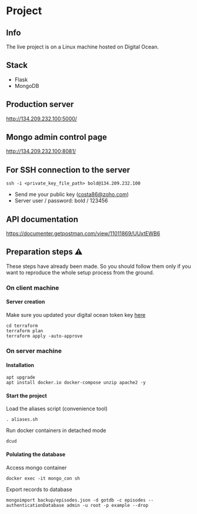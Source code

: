 # Project

## Info

The live project is on a Linux machine hosted on Digital Ocean.

## Stack

* Flask
* MongoDB

## Production server
http://134.209.232.100:5000/

## Mongo admin control page

http://134.209.232.100:8081/

## For SSH connection to the server

    ssh -i <private_key_file_path> bold@134.209.232.100

* Send me your public key (costa86@zoho.com)
* Server user / password: bold / 123456

## API documentation

https://documenter.getpostman.com/view/11011869/UUxtEWB6

## Preparation steps :warning:
These steps have already been made. So you should follow them only if you want to reproduce the whole setup process from the ground.

### On client machine

#### Server creation

Make sure you updated your digital ocean token key [here](terraform/terraform.tfvars)

    cd terraform 
    terraform plan
    terraform apply -auto-approve

### On server machine

#### Installation

    apt upgrade
    apt install docker.io docker-compose unzip apache2 -y

#### Start the project

Load the aliases script (convenience tool)

    . aliases.sh

Run docker containers in detached mode

    dcud

#### Polulating the database

Access mongo container

    docker exec -it mongo_con sh

Export records to database

    mongoimport backup/episodes.json -d gotdb -c episodes --authenticationDatabase admin -u root -p example --drop 


